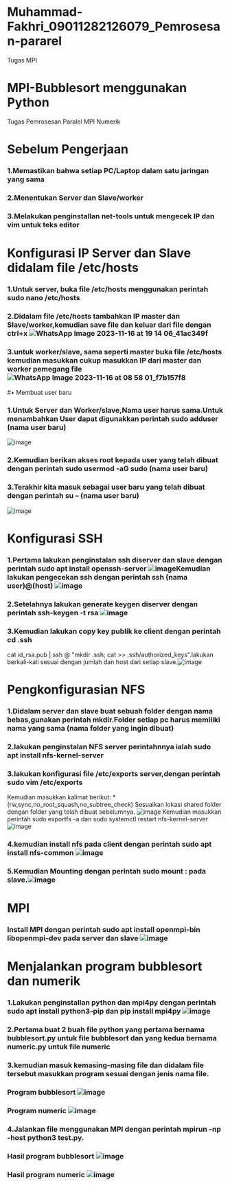 # Muhammad-Fakhri_09011282126079_Pemrosesan-pararel
Tugas MPI 
# MPI-Bubblesort menggunakan Python
Tugas Pemrosesan Paralel MPI Numerik

# Sebelum Pengerjaan
### 1.Memastikan bahwa setiap PC/Laptop dalam satu jaringan yang sama 
### 2.Menentukan Server dan Slave/worker
### 3.Melakukan penginstallan net-tools untuk mengecek IP dan vim untuk teks editor

# Konfigurasi IP Server dan Slave didalam file /etc/hosts
### 1.Untuk server, buka file /etc/hosts menggunakan perintah sudo nano /etc/hosts
### 2.Didalam file /etc/hosts tambahkan IP master dan Slave/worker,kemudian save file dan keluar dari file dengan ctrl+x ![WhatsApp Image 2023-11-16 at 19 14 06_41ac349f](https://github.com/Bubuskwi/Muhammad-Fakhri_09011282126079_Pemrosesan-pararel/assets/150929648/d22ba468-a8a9-4a56-a891-992da5e80d9e)

### 3.untuk worker/slave, sama seperti master buka file /etc/hosts kemudian masukkan cukup masukkan IP dari master dan worker pemegang file ![WhatsApp Image 2023-11-16 at 08 58 01_f7b157f8](https://github.com/Bubuskwi/Muhammad-Fakhri_09011282126079_Pemrosesan-pararel/assets/150929648/62835e01-5af3-462d-ab41-3d307aea15c9)



#•	Membuat user baru
### 1.Untuk Server dan Worker/slave,Nama user harus sama.Untuk menambahkan User dapat digunakkan perintah sudo adduser (nama user baru)
![image](https://github.com/Bubuskwi/Muhammad-Fakhri_09011282126079_Pemrosesan-pararel/assets/150929648/ebd273d6-303d-431f-9a93-87f361dbd795)

### 2.Kemudian berikan akses root kepada user yang telah dibuat dengan perintah sudo usermod -aG sudo (nama user baru)
### 3.Terakhir kita masuk sebagai user baru yang telah dibuat dengan perintah su – (nama user baru)
![image](https://github.com/Bubuskwi/Muhammad-Fakhri_09011282126079_Pemrosesan-pararel/assets/150929648/21f23ff5-8530-4588-93dc-99aba2ec6f85)


# Konfigurasi SSH
### 1.Pertama lakukan penginstalan ssh diserver dan slave dengan perintah sudo apt install openssh-server ![image](https://github.com/Bubuskwi/Muhammad-Fakhri_09011282126079_Pemrosesan-pararel/assets/150929648/023ce009-b665-4887-a59d-2dc2151cad6b)Kemudian lakukan pengecekan ssh dengan perintah ssh (nama user)@(host) ![image](https://github.com/Bubuskwi/Muhammad-Fakhri_09011282126079_Pemrosesan-pararel/assets/150929648/403b89a5-6e4d-49ce-baa9-a738b0b172ee)
### 2.Setelahnya lakukan generate keygen diserver dengan perintah ssh-keygen -t rsa ![image](https://github.com/Bubuskwi/Muhammad-Fakhri_09011282126079_Pemrosesan-pararel/assets/150929648/00d0a2c5-e6c0-4a4f-b27a-1e0763e0eb81)
### 3.Kemudian lakukan copy key publik ke client dengan perintah cd .ssh
cat id_rsa.pub | ssh <nama user>@<host> "mkdir .ssh; cat >> .ssh/authorized_keys".lakukan berkali-kali sesuai dengan jumlah dan host dari setiap slave.![image](https://github.com/Bubuskwi/Muhammad-Fakhri_09011282126079_Pemrosesan-pararel/assets/150929648/593b01ac-007b-4651-af10-8673747d8c5b)

# Pengkonfigurasian NFS
### 1.Didalam server dan slave buat sebuah folder dengan nama bebas,gunakan perintah mkdir.Folder setiap pc harus memiliki nama yang sama (nama folder yang ingin dibuat) 
### 2.lakukan penginstalan NFS server perintahnnya ialah sudo apt install nfs-kernel-server
### 3.lakukan konfigurasi file /etc/exports server,dengan perintah sudo vim /etc/exports
Kemudian masukkan kalimat berikut:
<lokasi shared folder> *(rw,sync,no_root_squash,no_subtree_check)
Sesuaikan lokasi shared folder dengan folder yang telah dibuat sebelumnya.
![image](https://github.com/Bubuskwi/Muhammad-Fakhri_09011282126079_Pemrosesan-pararel/assets/150929648/9b8f2bdf-b3c1-403b-b35c-d0f185088487) Kemudian masukkan perintah sudo exportfs -a dan sudo systemctl restart nfs-kernel-server ![image](https://github.com/Bubuskwi/Muhammad-Fakhri_09011282126079_Pemrosesan-pararel/assets/150929648/0e251775-cd67-4ac2-a27a-d3c0d0744c92)
### 4.kemudian install nfs pada client dengan perintah sudo apt install nfs-common ![image](https://github.com/Bubuskwi/Muhammad-Fakhri_09011282126079_Pemrosesan-pararel/assets/150929648/bedfed23-0a52-4e4d-a5c3-0004cff5de96)
### 5.Kemudian Mounting dengan perintah sudo mount <server host>:<lokasi shared folder di server> <lokasi shared folder di client> pada slave.![image](https://github.com/Bubuskwi/Muhammad-Fakhri_09011282126079_Pemrosesan-pararel/assets/150929648/327c7109-ed4a-442e-bd74-0cd4873bc526)
# MPI
### Install MPI dengan perintah sudo apt install openmpi-bin libopenmpi-dev pada server dan slave ![image](https://github.com/Bubuskwi/Muhammad-Fakhri_09011282126079_Pemrosesan-pararel/assets/150929648/5103c56a-0b27-4ce9-9f87-227f40f52b51)
# Menjalankan program bubblesort dan numerik
### 1.Lakukan penginstallan python dan mpi4py dengan perintah sudo apt install python3-pip dan pip install mpi4py ![image](https://github.com/Bubuskwi/Muhammad-Fakhri_09011282126079_Pemrosesan-pararel/assets/150929648/c1b41722-4f4c-40a2-94d6-11f790e1b4b8)
### 2.Pertama buat 2 buah file python yang pertama bernama bubblesort.py untuk file bubblesort dan yang kedua bernama numeric.py untuk file numeric
### 3.kemudian masuk kemasing-masing file dan didalam file tersebut masukkan program sesuai dengan jenis nama file.
### Program bubblesort ![image](https://github.com/Bubuskwi/Muhammad-Fakhri_09011282126079_Pemrosesan-pararel/assets/150929648/e0affe47-af16-4471-9d21-135df34eae1a)
### Program numeric ![image](https://github.com/Bubuskwi/Muhammad-Fakhri_09011282126079_Pemrosesan-pararel/assets/150929648/913b93c6-4135-4797-8b18-a58ebc4e7791)
### 4.Jalankan file menggunakan MPI dengan perintah mpirun -np <jumlah prosesor> -host <daftar host> python3 test.py.
###  Hasil program bubblesort ![image](https://github.com/Bubuskwi/Muhammad-Fakhri_09011282126079_Pemrosesan-pararel/assets/150929648/647f3f1e-0a37-4dc9-a050-1c1b5d49cee9)
### Hasil program numeric ![image](https://github.com/Bubuskwi/Muhammad-Fakhri_09011282126079_Pemrosesan-pararel/assets/150929648/3d03d1ce-a24e-42e0-b736-44b85a995913)



 







